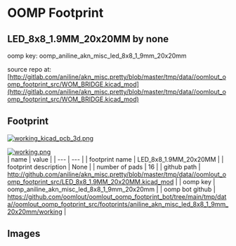 # OOMP Footprint  
## LED_8x8_1.9MM_20x20MM  by none  
  
oomp key: oomp_aniline_akn_misc_led_8x8_1_9mm_20x20mm  
  
source repo at: [http://gitlab.com/aniline/akn_misc.pretty/blob/master/tmp/data//oomlout_oomp_footprint_src/WOM_BRIDGE.kicad_mod](http://gitlab.com/aniline/akn_misc.pretty/blob/master/tmp/data//oomlout_oomp_footprint_src/WOM_BRIDGE.kicad_mod)  
## Footprint  
  
[![working_kicad_pcb_3d.png](working_kicad_pcb_3d_600.png)](working_kicad_pcb_3d.png)  
  
[![working.png](working_600.png)](working.png)  
| name | value | 
| --- | --- | 
| footprint name | LED_8x8_1.9MM_20x20MM | 
| footprint description | None | 
| number of pads | 16 | 
| github path | http://github.com/aniline/akn_misc.pretty/blob/master/tmp/data//oomlout_oomp_footprint_src/LED_8x8_1.9MM_20x20MM.kicad_mod | 
| oomp key | oomp_aniline_akn_misc_led_8x8_1_9mm_20x20mm | 
| oomp bot github | https://github.com/oomlout/oomlout_oomp_footprint_bot/tree/main/tmp/data//oomlout_oomp_footprint_src/footprints/aniline_akn_misc_led_8x8_1_9mm_20x20mm/working | 
## Images  

